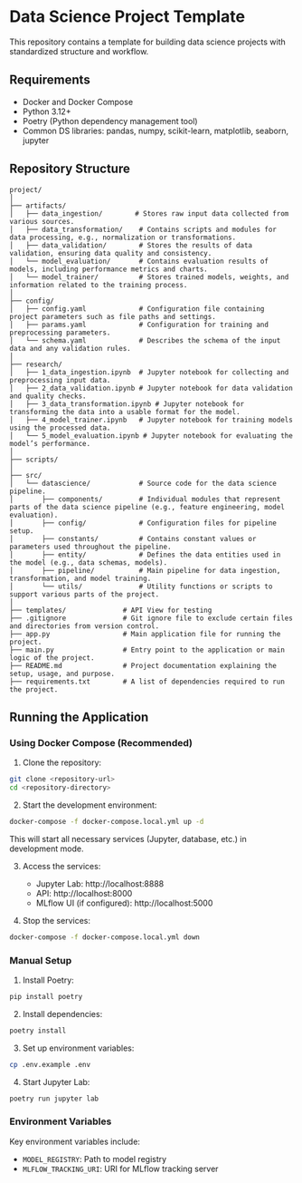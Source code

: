 # Data Science Project Template

This repository contains a template for building data science projects with standardized structure and workflow.

## Requirements

- Docker and Docker Compose
- Python 3.12+
- Poetry (Python dependency management tool)
- Common DS libraries: pandas, numpy, scikit-learn, matplotlib, seaborn, jupyter

## Repository Structure

```plaintext
project/
│
├── artifacts/
│   ├── data_ingestion/        # Stores raw input data collected from various sources.
│   ├── data_transformation/    # Contains scripts and modules for data processing, e.g., normalization or transformations.
│   ├── data_validation/        # Stores the results of data validation, ensuring data quality and consistency.
│   └── model_evaluation/       # Contains evaluation results of models, including performance metrics and charts.
│   └── model_trainer/          # Stores trained models, weights, and information related to the training process.
│
├── config/
│   ├── config.yaml             # Configuration file containing project parameters such as file paths and settings.
│   ├── params.yaml             # Configuration for training and preprocessing parameters.
│   └── schema.yaml             # Describes the schema of the input data and any validation rules.
│
├── research/
│   ├── 1_data_ingestion.ipynb  # Jupyter notebook for collecting and preprocessing input data.
│   ├── 2_data_validation.ipynb # Jupyter notebook for data validation and quality checks.
│   ├── 3_data_transformation.ipynb # Jupyter notebook for transforming the data into a usable format for the model.
│   ├── 4_model_trainer.ipynb   # Jupyter notebook for training models using the processed data.
│   └── 5_model_evaluation.ipynb # Jupyter notebook for evaluating the model’s performance.
│
├── scripts/
│
├── src/
│   └── datascience/            # Source code for the data science pipeline.
│       ├── components/         # Individual modules that represent parts of the data science pipeline (e.g., feature engineering, model evaluation).
│       ├── config/             # Configuration files for pipeline setup.
│       ├── constants/          # Contains constant values or parameters used throughout the pipeline.
│       ├── entity/             # Defines the data entities used in the model (e.g., data schemas, models).
│       ├── pipeline/           # Main pipeline for data ingestion, transformation, and model training.
│       └── utils/              # Utility functions or scripts to support various parts of the project.
│
├── templates/              # API View for testing
├── .gitignore              # Git ignore file to exclude certain files and directories from version control.
├── app.py                  # Main application file for running the project.
├── main.py                 # Entry point to the application or main logic of the project.
├── README.md               # Project documentation explaining the setup, usage, and purpose.
├── requirements.txt        # A list of dependencies required to run the project.
```

## Running the Application

### Using Docker Compose (Recommended)

1. Clone the repository:
```bash
git clone <repository-url>
cd <repository-directory>
```

2. Start the development environment:
```bash
docker-compose -f docker-compose.local.yml up -d
```

This will start all necessary services (Jupyter, database, etc.) in development mode.

3. Access the services:
   - Jupyter Lab: http://localhost:8888
   - API: http://localhost:8000
   - MLflow UI (if configured): http://localhost:5000

4. Stop the services:
```bash
docker-compose -f docker-compose.local.yml down
```

### Manual Setup

1. Install Poetry:
```bash
pip install poetry
```

2. Install dependencies:
```bash
poetry install
```

3. Set up environment variables:
```bash
cp .env.example .env
```

4. Start Jupyter Lab:
```bash
poetry run jupyter lab
```

### Environment Variables

Key environment variables include:

- `MODEL_REGISTRY`: Path to model registry
- `MLFLOW_TRACKING_URI`: URI for MLflow tracking server
